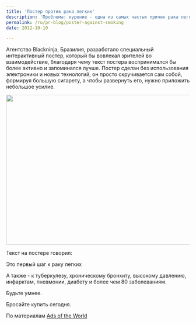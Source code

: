 ```yaml
---
title: 'Постер против рака легких'
description: 'Проблема: курение - одна из самых частых причин рака легких, но люди продолжают курить. В Бразилии 19% населения являются активными курильщиками.'
permalink: /ru/pr-blog/poster-against-smoking
date: 2012-10-10

---
```


Агентство  Blackninja, Бразилия, разработало специальный интерактивный постер, который бы вовлекал зрителей во взаимодействие, благодаря чему текст постера воспринимался бы более активно и запоминался лучше. Постер сделан без использования электроники и новых технологий, он просто скручивается сам собой, формируя большую сигарету, а чтобы развернуть его, нужно приложить небольшое усилие.

<img src="{{ site.assets }}/upload/rolled-up-poster.jpg" alt="" class="post__img" width="580" height="410">

Текст на постере говорил:

Это первый шаг к раку легких

А также - к туберкулезу, хроническому бронхиту, высокому давлению, инфарктам, пневмонии, диабету и более чем 80 заболеваниям.

Будьте умнее.

Бросайте купить сегодня.

По материалам <a href="https://adsoftheworld.com/media/outdoor/secretaria_de_saude_de_pernambuco_rolled_up_poster?size=_original">Ads of the World</a>

